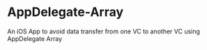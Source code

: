 # AppDelegate-Array
An iOS App to avoid data transfer from one VC to another VC using AppDelegate Array
